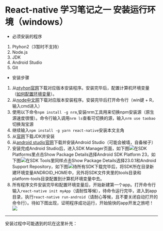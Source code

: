 # React-native 学习笔记之一 安装运行环境（windows）
* 必须安装的程序
 1. Ptyhon2（3暂时不支持）
 2. Node.js
 3. JDK
 4. Android Studio
 5. Git
* 安装步骤
 1. 从[ptyhon官网](https://www.python.org/)下载对应版本安装程序。安装完毕后，配置计算机环境变量（[如何配置环境变量](http://jingyan.baidu.com/article/3ea51489e1c2b752e61bbad0.html)）。
 2. 从[node中文网](http://nodejs.cn/)下载对应版本安装程序。安装完毕后打开命令行（win键 + R，输入cmd进入）
 3. 使用以下命令`npm install -g nrm`,安装nrm工具用来切换npm安装源（原生源速度很慢）。命令行输入调用`nrm ls`查看可切换的源，输入`nrm use taobao`切换淘宝源
 4. 继续输入`npm install -g yarn react-native`安装本文主角
 5. 从[官网](http://www.oracle.com/technetwork/java/javase/downloads/jdk8-downloads-2133151.html)下载JDK并安装
 6. 从[android studio官网](http://developer.android.com/sdk/index.html)下载并安装Android Studio（可能会被墙，自备梯子）
 7. 安装完成Android Studio后，进入SDK Manager页面，如下图![](http://otbs2h7e2.bkt.clouddn.com/study_react_native1.png)在SDK Platforms里点击Show Package Details选择Android SDK Platform 23，如下图![](http://otbs2h7e2.bkt.clouddn.com/study_react_native2.png)在SDK Tools里同样点击Show Package Details选择23.0.1和Android Support Repository，如下图![](http://otbs2h7e2.bkt.clouddn.com/study_react_native3.png)待所有SDK下载完毕后，将SDK所在目录新建环境变量ANDROID_HOME中，另外将SDK文件夹里的tools目录和platform-tools目录配置到计算机环境变量中去。
 8. 所有程序文件安装完毕和配置环境变量后，开始新建第一个app。打开命令行输入`react-native init myApp`（请耐性等候），待命令运行完毕，进入到app目录，执行`react-native run-android`（请耐心等候，且不要关闭自动打开的命令行）。待如下图出现，证明程序成功运行，开始愉快的app开发之旅吧！![](http://otbs2h7e2.bkt.clouddn.com/study_react_native4.png)
***
安装过程中可能遇到的坑在这里补充：
    